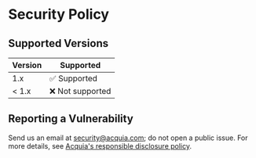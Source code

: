 # Security Policy

## Supported Versions

| Version | Supported                     |
| ------- | ------------------            |
| 1.x     | :white_check_mark: Supported  |
| < 1.x   | :x: Not supported             |

## Reporting a Vulnerability

Send us an email at security@acquia.com; do not open a public issue. For more details, see [Acquia's responsible disclosure policy](https://www.acquia.com/why-acquia/industries/security#responsible-disclosure).
